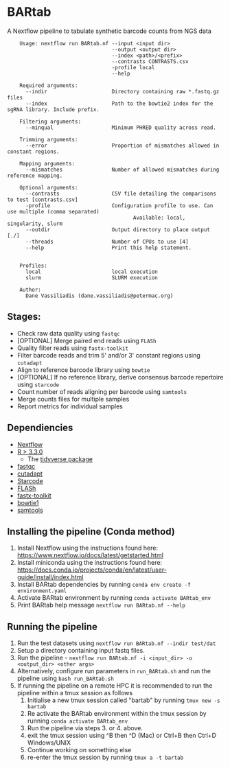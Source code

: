 # BARtab
A Nextflow pipeline to tabulate synthetic barcode counts from NGS data

```
    Usage: nextflow run BARtab.nf --input <input dir> 
                                  --output <output dir> 
                                  --index <path>/<prefix> 
                                  --contrasts CONTRASTS.csv 
                                  -profile local
                                  --help

    Required arguments:
      --indir                     Directory containing raw *.fastq.gz files
      --index                     Path to the bowtie2 index for the sgRNA library. Include prefix.

    Filtering arguments:
      --minqual                   Minimum PHRED quality across read.
    
    Trimming arguments:
      --error                     Proportion of mismatches allowed in constant regions.

    Mapping arguments:
      --mismatches                Number of allowed mismatches during reference mapping.

    Optional arguments:
      --contrasts                 CSV file detailing the comparisons to test [contrasts.csv]
      -profile                    Configuration profile to use. Can use multiple (comma separated)
                                         Available: local, singularity, slurm
      --outdir                    Output directory to place output [./]
      --threads                   Number of CPUs to use [4]
      --help                      Print this help statement.


    Profiles:
      local                       local execution
      slurm                       SLURM execution 

    Author:
      Dane Vassiliadis (dane.vassiliadis@petermac.org)
```
## Stages:
- Check raw data quality using `fastqc`
- [OPTIONAL] Merge paired end reads using `FLASh`
- Quality filter reads using `fastx-toolkit`
- Filter barcode reads and trim 5' and/or 3' constant regions using `cutadapt`
- Align to reference barcode library using `bowtie`
- [OPTIONAL] If no reference library, derive consensus barcode repertoire using `starcode`
- Count number of reads aligning per barcode using `samtools`
- Merge counts files for multiple samples
- Report metrics for individual samples

## Dependiencies
* [Nextflow](https://bitbucket.org/snakemake/snakemake)
* [R > 3.3.0](https://www.r-project.org/)
    * The [tidyverse package](https://www.tidyverse.org/)
* [fastqc](https://www.bioinformatics.babraham.ac.uk/projects/fastqc/)
* [cutadapt](https://cutadapt.readthedocs.io/en/stable/installation.html)
* [Starcode](https://github.com/gui11aume/starcode)
* [FLASh](http://ccb.jhu.edu/software/FLASH/)
* [fastx-toolkit](http://hannonlab.cshl.edu/fastx_toolkit/)
* [bowtie1](http://bowtie-bio.sourceforge.net/index.shtml)
* [samtools](http://www.htslib.org/)

## Installing the pipeline (Conda method)
1. Install Nextflow using the instructions found here: https://www.nextflow.io/docs/latest/getstarted.html
2. Install miniconda using the instructions found here: https://docs.conda.io/projects/conda/en/latest/user-guide/install/index.html 
3. Install BARtab dependencies by running `conda env create -f environment.yaml`
4. Activate BARtab environment by running `conda activate BARtab_env`
5. Print BARtab help message `nextflow run BARtab.nf --help`

## Running the pipeline
1. Run the test datasets using `nextflow run BARtab.nf --indir test/dat`
2. Setup a directory containing input fastq files.
3. Run the pipeline - `nextflow run BARtab.nf -i <input_dir> -o <output_dir> <other args>`
4. Alternatively, configure run parameters in `run_BARtab.sh` and run the pipeline using `bash run_BARtab.sh`
5. If running the pipeline on a remote HPC it is recommended to run the pipeline within a tmux session as follows
   1. Initialise a new tmux session called "bartab" by running `tmux new -s bartab`
   2. Re activate the BARtab environment within the tmux session by running `conda activate BARtab_env`
   3. Run the pipeline via steps 3. or 4. above.
   4. exit the tmux session using ^B then ^D (Mac) or Ctrl+B then Ctrl+D Windows/UNIX
   5. Continue working on something else
   6. re-enter the tmux session by running `tmux a -t bartab`


